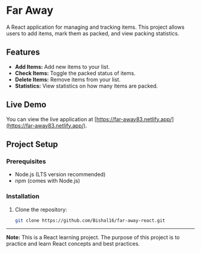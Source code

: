 # Far Away

A React application for managing and tracking items. This project allows users to add items, mark them as packed, and view packing statistics.

## Features

- **Add Items:** Add new items to your list.
- **Check Items:** Toggle the packed status of items.
- **Delete Items:** Remove items from your list.
- **Statistics:** View statistics on how many items are packed.

## Live Demo

You can view the live application at [https://far-away83.netlify.app/](https://far-away83.netlify.app/).

## Project Setup

### Prerequisites

- Node.js (LTS version recommended)
- npm (comes with Node.js)

### Installation

1. Clone the repository:

   ```bash
   git clone https://github.com/Bishal16/far-away-react.git
---

**Note:** This is a React learning project. The purpose of this project is to practice and learn React concepts and best practices.
